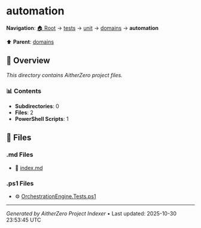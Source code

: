 # automation

**Navigation**: [🏠 Root](../../../../index.md) → [tests](../../../index.md) → [unit](../../index.md) → [domains](../index.md) → **automation**

⬆️ **Parent**: [domains](../index.md)

## 📖 Overview

*This directory contains AitherZero project files.*

### 📊 Contents

- **Subdirectories**: 0
- **Files**: 2
- **PowerShell Scripts**: 1

## 📄 Files

### .md Files

- 📝 [index.md](./index.md)

### .ps1 Files

- ⚙️ [OrchestrationEngine.Tests.ps1](./OrchestrationEngine.Tests.ps1)

---

*Generated by AitherZero Project Indexer* • Last updated: 2025-10-30 23:53:45 UTC

